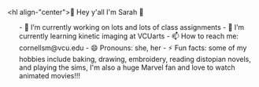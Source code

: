 <hl align-"center">👋 Hey y'all I'm Sarah 👋</hl>


<ul>
- 🔭 I’m currently working on lots and lots of class assignments
- 🌱 I’m currently learning kinetic imaging at VCUarts
- 📫 How to reach me: cornellsm@vcu.edu
- 😄 Pronouns: she, her
- ⚡ Fun facts: some of my hobbies include baking, drawing, embroidery, reading distopian novels, and playing the sims, I'm also a huge Marvel fan and love to watch animated movies!!!
</ul>